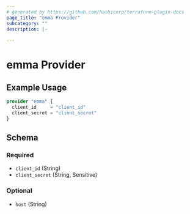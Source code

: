 ```yaml
---
# generated by https://github.com/hashicorp/terraform-plugin-docs
page_title: "emma Provider"
subcategory: ""
description: |-
  
---
```


# emma Provider



## Example Usage

```terraform
provider "emma" {
  client_id     = "client_id"
  client_secret = "client_secret"
}
```

<!-- schema generated by tfplugindocs -->
## Schema

### Required

- `client_id` (String)
- `client_secret` (String, Sensitive)

### Optional

- `host` (String)
